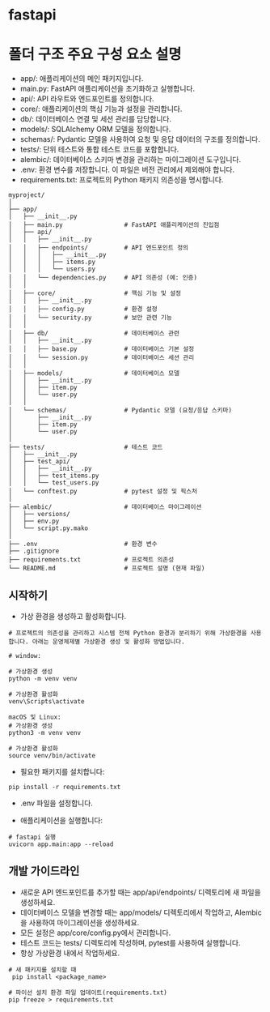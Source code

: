 # fastapi

# 폴더 구조 주요 구성 요소 설명

- app/: 애플리케이션의 메인 패키지입니다.
- main.py: FastAPI 애플리케이션을 초기화하고 실행합니다.
- api/: API 라우트와 엔드포인트를 정의합니다.
- core/: 애플리케이션의 핵심 기능과 설정을 관리합니다.
- db/: 데이터베이스 연결 및 세션 관리를 담당합니다.
- models/: SQLAlchemy ORM 모델을 정의합니다.
- schemas/: Pydantic 모델을 사용하여 요청 및 응답 데이터의 구조를 정의합니다.
- tests/: 단위 테스트와 통합 테스트 코드를 포함합니다.
- alembic/: 데이터베이스 스키마 변경을 관리하는 마이그레이션 도구입니다.
- .env: 환경 변수를 저장합니다. 이 파일은 버전 관리에서 제외해야 합니다.
- requirements.txt: 프로젝트의 Python 패키지 의존성을 명시합니다.

~~~
myproject/
│
├── app/
│   ├── __init__.py
│   ├── main.py                 # FastAPI 애플리케이션의 진입점
│   ├── api/
│   │   ├── __init__.py
│   │   ├── endpoints/          # API 엔드포인트 정의
│   │   │   ├── __init__.py
│   │   │   ├── items.py
│   │   │   └── users.py
│   │   └── dependencies.py     # API 의존성 (예: 인증)
│   │
│   ├── core/                   # 핵심 기능 및 설정
│   │   ├── __init__.py
│   │   ├── config.py           # 환경 설정
│   │   └── security.py         # 보안 관련 기능
│   │
│   ├── db/                     # 데이터베이스 관련
│   │   ├── __init__.py
│   │   ├── base.py             # 데이터베이스 기본 설정
│   │   └── session.py          # 데이터베이스 세션 관리
│   │
│   ├── models/                 # 데이터베이스 모델
│   │   ├── __init__.py
│   │   ├── item.py
│   │   └── user.py
│   │
│   └── schemas/                # Pydantic 모델 (요청/응답 스키마)
│       ├── __init__.py
│       ├── item.py
│       └── user.py
│
├── tests/                      # 테스트 코드
│   ├── __init__.py
│   ├── test_api/
│   │   ├── __init__.py
│   │   ├── test_items.py
│   │   └── test_users.py
│   └── conftest.py             # pytest 설정 및 픽스처
│
├── alembic/                    # 데이터베이스 마이그레이션
│   ├── versions/
│   ├── env.py
│   └── script.py.mako
│
├── .env                        # 환경 변수
├── .gitignore
├── requirements.txt            # 프로젝트 의존성
└── README.md                   # 프로젝트 설명 (현재 파일)
~~~

## 시작하기

- 가상 환경을 생성하고 활성화합니다.
~~~
# 프로젝트의 의존성을 관리하고 시스템 전체 Python 환경과 분리하기 위해 가상환경을 사용합니다. 아래는 운영체제별 가상환경 생성 및 활성화 방법입니다.

# window:

# 가상환경 생성
python -m venv venv

# 가상환경 활성화
venv\Scripts\activate

macOS 및 Linux:
# 가상환경 생성
python3 -m venv venv

# 가상환경 활성화
source venv/bin/activate

~~~
- 필요한 패키지를 설치합니다: 

~~~
pip install -r requirements.txt
~~~

- .env 파일을 설정합니다.

- 애플리케이션을 실행합니다: 

~~~
# fastapi 실행
uvicorn app.main:app --reload
~~~

## 개발 가이드라인

- 새로운 API 엔드포인트를 추가할 때는 app/api/endpoints/ 디렉토리에 새 파일을 생성하세요.
- 데이터베이스 모델을 변경할 때는 app/models/ 디렉토리에서 작업하고, Alembic을 사용하여 마이그레이션을 생성하세요.
- 모든 설정은 app/core/config.py에서 관리합니다.
- 테스트 코드는 tests/ 디렉토리에 작성하며, pytest를 사용하여 실행합니다.
- 항상 가상환경 내에서 작업하세요. 

~~~
# 새 패키지를 설치할 때
 pip install <package_name>

# 파이선 설치 환경 파일 업데이트(requirements.txt)
pip freeze > requirements.txt
~~~
